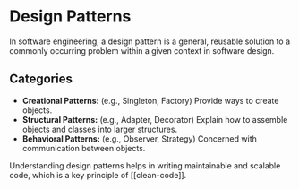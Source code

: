 # Design Patterns

In software engineering, a design pattern is a general, reusable solution to a commonly occurring problem within a given context in software design.

## Categories

- **Creational Patterns:** (e.g., Singleton, Factory) Provide ways to create objects.
- **Structural Patterns:** (e.g., Adapter, Decorator) Explain how to assemble objects and classes into larger structures.
- **Behavioral Patterns:** (e.g., Observer, Strategy) Concerned with communication between objects.

Understanding design patterns helps in writing maintainable and scalable code, which is a key principle of [[clean-code]].
